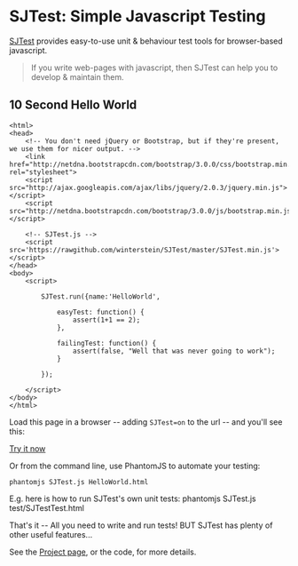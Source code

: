 # SJTest: Simple Javascript Testing

[SJTest](http://www.winterwell.com/software/sjtest/) provides easy-to-use unit & behaviour test tools for browser-based javascript.

> If you write web-pages with javascript, then SJTest can help you to develop & maintain them.

## 10 Second Hello World

	<html>
	<head>
		<!-- You don't need jQuery or Bootstrap, but if they're present, we use them for nicer output. -->
		<link href="http://netdna.bootstrapcdn.com/bootstrap/3.0.0/css/bootstrap.min.css" rel="stylesheet">
		<script src="http://ajax.googleapis.com/ajax/libs/jquery/2.0.3/jquery.min.js"></script>
		<script src="http://netdna.bootstrapcdn.com/bootstrap/3.0.0/js/bootstrap.min.js"></script>

		<!-- SJTest.js -->
		<script src='https://rawgithub.com/winterstein/SJTest/master/SJTest.min.js'></script>
	</head>
	<body>
		<script>
			
			SJTest.run({name:'HelloWorld',

				easyTest: function() {
					assert(1+1 == 2);
				},

				failingTest: function() {
					assert(false, "Well that was never going to work");						
				}

			});
	
		</script>
	</body>
	</html>

Load this page in a browser -- adding `SJTest=on` to the url -- and you'll see this:


[Try it now](http://www.winterwell.com/software/sjtest/HelloWorld.html?SJTest=on)

Or from the command line, use PhantomJS to automate your testing:

	phantomjs SJTest.js HelloWorld.html

E.g. here is how to run SJTest's own unit tests: phantomjs SJTest.js test/SJTestTest.html

That's it -- All you need to write and run tests! BUT SJTest has plenty of other useful features...

See the [Project page](http://www.winterwell.com/software/sjtest/), or the code, for more details.

